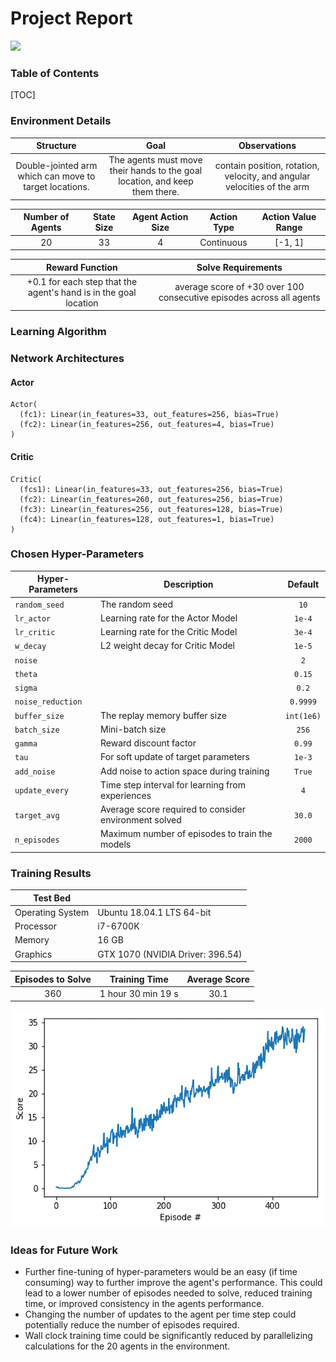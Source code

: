 # Project Report

![](./images/cc_20_.gif)



### Table of Contents

[TOC]

### Environment Details

|                       Structure                        |                             Goal                             |                         Observations                         |
| :----------------------------------------------------: | :----------------------------------------------------------: | :----------------------------------------------------------: |
| Double-jointed arm which can move to target locations. | The agents must move their hands to the goal location, and keep them there. | contain position, rotation, velocity, and angular velocities of the arm |

| Number of Agents | State Size | Agent Action Size | Action Type | Action Value Range |
| :--------------: | :--------: | :---------------: | :---------: | :----------------: |
|        20        |     33     |         4         | Continuous  |      [-1, 1]       |

|                       Reward Function                        |                      Solve Requirements                      |
| :----------------------------------------------------------: | :----------------------------------------------------------: |
| +0.1 for each step that the agent's hand is in the goal location | average score of +30 over 100 consecutive episodes across all agents |



### Learning Algorithm



### Network Architectures

#### Actor

```
Actor(
  (fc1): Linear(in_features=33, out_features=256, bias=True)
  (fc2): Linear(in_features=256, out_features=4, bias=True)
)
```

#### Critic

```
Critic(
  (fcs1): Linear(in_features=33, out_features=256, bias=True)
  (fc2): Linear(in_features=260, out_features=256, bias=True)
  (fc3): Linear(in_features=256, out_features=128, bias=True)
  (fc4): Linear(in_features=128, out_features=1, bias=True)
)
```



### Chosen Hyper-Parameters

| Hyper-Parameters  | Description                                           |  Default   |
| ----------------- | ----------------------------------------------------- | :--------: |
| `random_seed`     | The random seed                                       |    `10`    |
| `lr_actor`        | Learning rate for the Actor Model                     |   `1e-4`   |
| `lr_critic`       | Learning rate for the Critic Model                    |   `3e-4`   |
| `w_decay`         | L2 weight decay for Critic Model                      |   `1e-5`   |
| `noise`           |                                                       |    `2`     |
| `theta`           |                                                       |   `0.15`   |
| `sigma`           |                                                       |   `0.2`    |
| `noise_reduction` |                                                       |  `0.9999`  |
| `buffer_size`     | The replay memory buffer size                         | `int(1e6)` |
| `batch_size`      | Mini-batch size                                       |   `256`    |
| `gamma`           | Reward discount factor                                |   `0.99`   |
| `tau`             | For soft update of target parameters                  |   `1e-3`   |
| `add_noise`       | Add noise to action space during training             |   `True`   |
| `update_every`    | Time step interval for learning from experiences      |    `4`     |
| `target_avg`      | Average score required to consider environment solved |   `30.0`   |
| `n_episodes`      | Maximum number of episodes to train the models        |   `2000`   |



### Training Results

| Test Bed         |                                  |
| ---------------- | -------------------------------- |
| Operating System | Ubuntu 18.04.1 LTS 64-bit        |
| Processor        | i7-6700K                         |
| Memory           | 16 GB                            |
| Graphics         | GTX 1070 (NVIDIA Driver: 396.54) |

| Episodes to Solve |   Training Time    | Average Score |
| :---------------: | :----------------: | :-----------: |
|        360        | 1 hour 30 min 19 s |     30.1      |

![](./images/cc-ddpg_plot_large.png)

### Ideas for Future Work

* Further fine-tuning of hyper-parameters would be an easy (if time consuming) way to further improve the agent's performance. This could lead to a lower number of episodes needed to solve, reduced training time, or improved consistency in the agents performance.
* Changing the number of updates to the agent per time step could potentially reduce the number of episodes required.
* Wall clock training time could be significantly reduced by parallelizing calculations for the 20 agents in the environment.